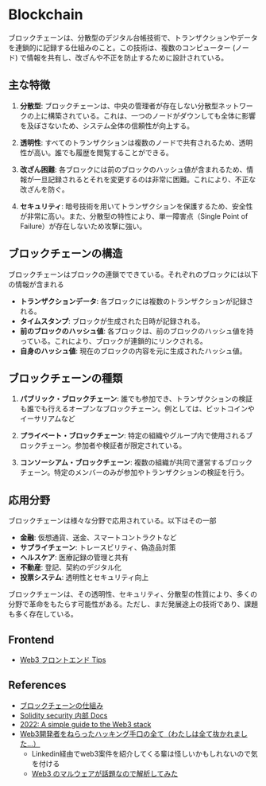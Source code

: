 # Blockchain

ブロックチェーンは、分散型のデジタル台帳技術で、トランザクションやデータを連鎖的に記録する仕組みのこと。この技術は、複数のコンピューター (ノード) で情報を共有し、改ざんや不正を防止するために設計されている。

## 主な特徴

1. **分散型**:
   ブロックチェーンは、中央の管理者が存在しない分散型ネットワークの上に構築されている。これは、一つのノードがダウンしても全体に影響を及ぼさないため、システム全体の信頼性が向上する。

2. **透明性**:
   すべてのトランザクションは複数のノードで共有されるため、透明性が高い。誰でも履歴を閲覧することができる。

3. **改ざん困難**:
   各ブロックには前のブロックのハッシュ値が含まれるため、情報が一旦記録されるとそれを変更するのは非常に困難。これにより、不正な改ざんを防ぐ。

4. **セキュリティ**:
   暗号技術を用いてトランザクションを保護するため、安全性が非常に高い。また、分散型の特性により、単一障害点（Single Point of Failure）が存在しないため攻撃に強い。

## ブロックチェーンの構造

ブロックチェーンはブロックの連鎖でできている。それぞれのブロックには以下の情報が含まれる

- **トランザクションデータ**:
  各ブロックには複数のトランザクションが記録される。
- **タイムスタンプ**:
  ブロックが生成された日時が記録される。
- **前のブロックのハッシュ値**:
  各ブロックは、前のブロックのハッシュ値を持っている。これにより、ブロックが連鎖的にリンクされる。
- **自身のハッシュ値**:
  現在のブロックの内容を元に生成されたハッシュ値。

## ブロックチェーンの種類

1. **パブリック・ブロックチェーン**:
   誰でも参加でき、トランザクションの検証も誰でも行えるオープンなブロックチェーン。例としては、ビットコインやイーサリアムなど

2. **プライベート・ブロックチェーン**:
   特定の組織やグループ内で使用されるブロックチェーン。参加者や検証者が限定されている。

3. **コンソーシアム・ブロックチェーン**:
   複数の組織が共同で運営するブロックチェーン。特定のメンバーのみが参加やトランザクションの検証を行う。

## 応用分野

ブロックチェーンは様々な分野で応用されている。以下はその一部

- **金融**: 仮想通貨、送金、スマートコントラクトなど
- **サプライチェーン**: トレースビリティ、偽造品対策
- **ヘルスケア**: 医療記録の管理と共有
- **不動産**: 登記、契約のデジタル化
- **投票システム**: 透明性とセキュリティ向上

ブロックチェーンは、その透明性、セキュリティ、分散型の性質により、多くの分野で革命をもたらす可能性がある。ただし、まだ発展途上の技術であり、課題も多く存在している。

## Frontend

- [Web3 フロントエンド Tips](https://zenn.dev/yujiym/articles/web3-frontent-tips)

## References

- [ブロックチェーンの仕組み](https://www.nttdata.com/jp/ja/services/blockchain/002/)
- [Solidity security 内部 Docs](./solidity/security/README.md)
- [2022: A simple guide to the Web3 stack](https://www.coinbase.com/blog/a-simple-guide-to-the-web3-stack)
- [Web3開発者をねらったハッキング手口の全て（わたしは全て抜かれました...）](https://zenn.dev/mameta29/articles/7aa221046a87ff)
  - Linkedin経由でweb3案件を紹介してくる輩は怪しいかもしれないので気を付ける
  - [Web3 のマルウェアが話題なので解析してみた](https://zenn.dev/waki285/articles/web3-malware-deobfuscated)
